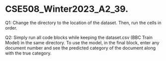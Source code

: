 # CSE508_Winter2023_A2_39.

Q1:
Change the directory to the location of the dataset. Then, run the cells in order.

Q2:
Simply run all code blocks while keeping the dataset.csv (BBC Train Model) in the same directory. To use the model, in the final block, enter any document number and see the predicted category of the document along with the true category.
